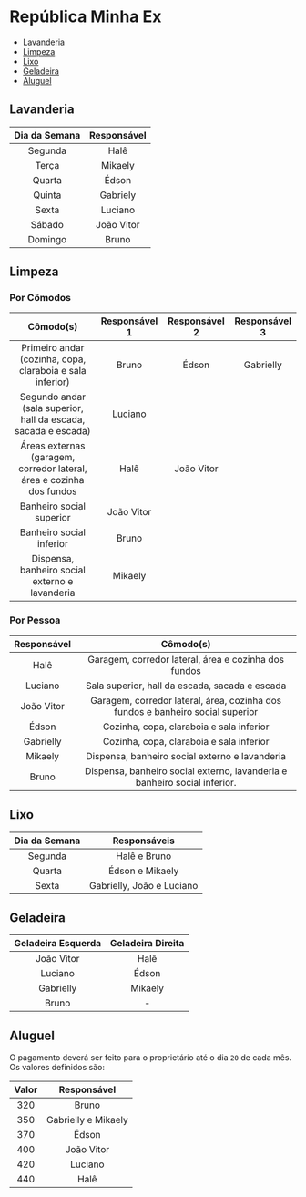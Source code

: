 # República Minha Ex

* [Lavanderia](#lavanderia)
* [Limpeza](#limpeza)
* [Lixo](#lixo)
* [Geladeira](#geladeira)
* [Aluguel](#aluguel)

## Lavanderia

|Dia da Semana|Responsável|
|:-:|:-:|
|Segunda|Halê|
|Terça|Mikaely|
|Quarta|Édson|
|Quinta|Gabriely|
|Sexta|Luciano|
|Sábado|João Vitor|
|Domingo|Bruno|

## Limpeza

### Por Cômodos

|Cômodo(s)|Responsável 1|Responsável 2|Responsável 3|
|:-:|:-:|:-:|:-:|
|Primeiro andar (cozinha, copa, claraboia e sala inferior)|Bruno|Édson|Gabrielly|
|Segundo andar (sala superior, hall da escada, sacada e escada)|Luciano|||
|Áreas externas (garagem, corredor lateral, área e cozinha dos fundos|Halê|João Vitor||
|Banheiro social superior|João Vitor|||
|Banheiro social inferior|Bruno|||
|Dispensa, banheiro social externo e lavanderia|Mikaely|||

### Por Pessoa

|Responsável|Cômodo(s)|
|:-:|:-:|
|Halê|Garagem, corredor lateral, área e cozinha dos fundos|
|Luciano|Sala superior, hall da escada, sacada e escada|
|João Vitor|Garagem, corredor lateral, área, cozinha dos fundos e banheiro social superior|
|Édson|Cozinha, copa, claraboia e sala inferior|
|Gabrielly|Cozinha, copa, claraboia e sala inferior|
|Mikaely|Dispensa, banheiro social externo e lavanderia|
|Bruno|Dispensa, banheiro social externo, lavanderia e banheiro social inferior.|

## Lixo

|Dia da Semana|Responsáveis|
|:-:|:-:|
|Segunda|Halê e Bruno|
|Quarta|Édson e Mikaely|
|Sexta|Gabrielly, João e Luciano|

## Geladeira

|Geladeira Esquerda|Geladeira Direita|
|:-:|:-:|
|João Vitor|Halê|
|Luciano|Édson|
|Gabrielly|Mikaely|
|Bruno|-|

## Aluguel

O pagamento deverá ser feito para o proprietário até o dia `20` de cada mês.
Os valores definidos são:

|Valor|Responsável|
|:-:|:-:|
|320|Bruno|
|350|Gabrielly e Mikaely|
|370|Édson|
|400|João Vitor|
|420|Luciano|
|440|Halê|
